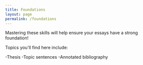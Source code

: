 ```yaml
---
title: Foundations
layout: page
permalink: /foundations
--- 
```


Mastering these skills will help ensure your essays have a strong foundation! 

Topics you'll find here include: 

-Thesis 
-Topic sentences
-Annotated bibliography